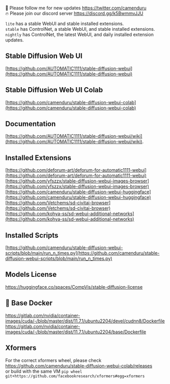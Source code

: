 🐣 Please follow me for new updates https://twitter.com/camenduru <br />
🔥 Please join our discord server https://discord.gg/k5BwmmvJJU

`lite` has a stable WebUI and stable installed extensions. <br />
`stable` has ControlNet, a stable WebUI, and stable installed extensions. <br />
`nightly` has ControlNet, the latest WebUI, and daily installed extension updates. <br />

## Stable Diffusion Web UI
[https://github.com/AUTOMATIC1111/stable-diffusion-webui](https://github.com/AUTOMATIC1111/stable-diffusion-webui)

## Stable Diffusion Web UI Colab
[https://github.com/camenduru/stable-diffusion-webui-colab](https://github.com/camenduru/stable-diffusion-webui-colab)

## Documentation
[https://github.com/AUTOMATIC1111/stable-diffusion-webui/wiki](https://github.com/AUTOMATIC1111/stable-diffusion-webui/wiki).

## Installed Extensions
[https://github.com/deforum-art/deforum-for-automatic1111-webui](https://github.com/deforum-art/deforum-for-automatic1111-webui) <br />
[https://github.com/yfszzx/stable-diffusion-webui-images-browser](https://github.com/yfszzx/stable-diffusion-webui-images-browser) <br />
[https://github.com/camenduru/stable-diffusion-webui-huggingface](https://github.com/camenduru/stable-diffusion-webui-huggingface) <br />
[https://github.com/Vetchems/sd-civitai-browser](https://github.com/Vetchems/sd-civitai-browser) <br />
[https://github.com/kohya-ss/sd-webui-additional-networks](https://github.com/kohya-ss/sd-webui-additional-networks) <br />

## Installed Scripts
[https://github.com/camenduru/stable-diffusion-webui-scripts/blob/main/run_n_times.py](https://github.com/camenduru/stable-diffusion-webui-scripts/blob/main/run_n_times.py) <br />

## Models License
https://huggingface.co/spaces/CompVis/stable-diffusion-license

## 🐳 Base Docker
https://gitlab.com/nvidia/container-images/cuda/-/blob/master/dist/11.7.1/ubuntu2204/devel/cudnn8/Dockerfile <br />
https://gitlab.com/nvidia/container-images/cuda/-/blob/master/dist/11.7.1/ubuntu2204/base/Dockerfile

## Xformers
For the correct xformers wheel, please check https://github.com/camenduru/stable-diffusion-webui-colab/releases<br />
or build with the same VM `pip wheel git+https://github.com/facebookresearch/xformers#egg=xformers` <br />
